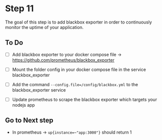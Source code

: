 # Step 11

The goal of this step is to add blackbox exporter in order to continuously monitor the uptime of your application.


## To Do
- [ ] Add blackbox exporter to your docker compose file -> https://github.com/prometheus/blackbox_exporter
- [ ] Mount the folder config in your docker compose file in the service blackbox_exporter
- [ ] Add the command `--config.file=/config/blackbox.yml` to the blackbox_exporter service
- [ ] Update prometheus to scrape the blackbox exporter which targets your nodejs app


## Go to Next step

- In prometheus -> `up{instance=~"app:3000"}` should return 1